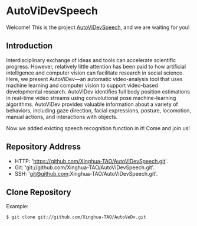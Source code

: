 # AutoViDevSpeech
Welcome! This is the project [AutoViDevSpeech](https://github.com/Xinghua-TAO/AutoViDevSpeech.git), and we are waiting for you!

## Introduction
Interdisciplinary exchange of ideas and tools can accelerate scientific progress.
However, relatively little attention has been paid to how artificial intelligence
and computer vision can facilitate research in social science. Here, we 
present AutoViDev—an automatic video-analysis tool that uses machine learning and 
computer vision to support video-based developmental research. AutoViDev identifies 
full body position estimations in real-time video streams using convolutional pose 
machine-learning algorithms. AutoViDev provides valuable information about a variety 
of behaviors, including gaze direction, facial expressions, posture, locomotion, 
manual actions, and interactions with objects.

Now we added exicting speech recognition function in it! Come and join us!

## Repository Address
* HTTP: 'https://github.com/Xinghua-TAO/AutoViDevSpeech.git'.
* Git: 'git://github.com/Xinghua-TAO/AutoViDevSpeech.git'.
* SSH: 'git@github.com:Xinghua-TAO/AutoViDevSpeech.git'.

## Clone Repository

Example:

    $ git clone git://github.com/Xinghua-TAO/AutoVeDv.git
